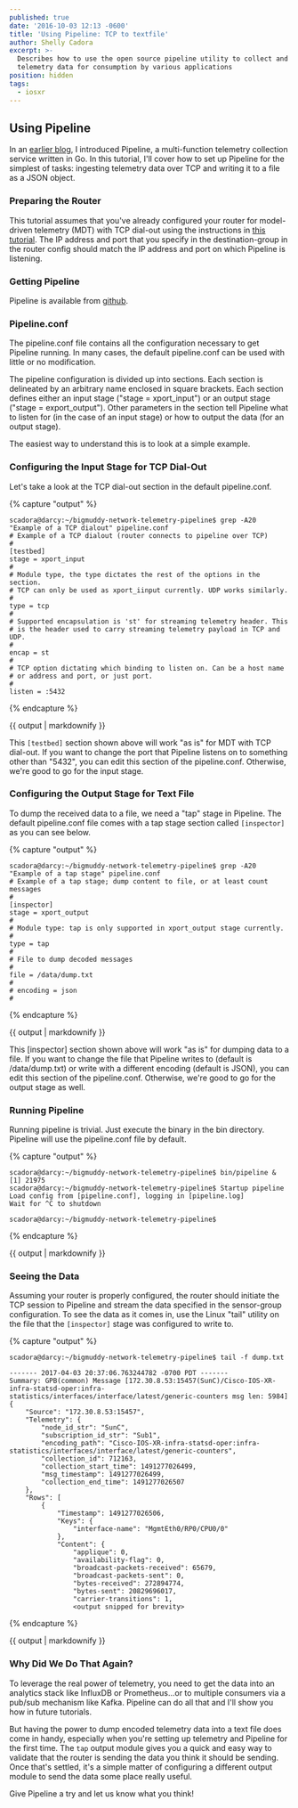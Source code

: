 ```yaml
---
published: true
date: '2016-10-03 12:13 -0600'
title: 'Using Pipeline: TCP to textfile'
author: Shelly Cadora
excerpt: >-
  Describes how to use the open source pipeline utility to collect and transform
  telemetry data for consumption by various applications
position: hidden
tags:
  - iosxr
---
```

## Using Pipeline 
In an [earlier blog](http://blogs.cisco.com/sp/introducing-pipeline-a-model-driven-telemetry-collection-service), I introduced Pipeline, a multi-function telemetry collection service written in Go.  In this tutorial, I'll cover how to set up Pipeline for the simplest of tasks:  ingesting telemetry data over TCP and writing it to a file as a JSON object.

### Preparing the Router
This tutorial assumes that you've already configured your router for model-driven telemetry (MDT) with TCP dial-out using the instructions in [this tutorial](https://xrdocs.github.io/telemetry/tutorials/2016-07-21-configuring-model-driven-telemetry-mdt/). The IP address and port that you specify in the destination-group in the router config should match the IP address and port on which Pipeline is listening.

### Getting Pipeline
Pipeline is available from [github](https://github.com/cisco/bigmuddy-network-telemetry-pipeline).   

### Pipeline.conf
The pipeline.conf file contains all the configuration necessary to get Pipeline running.  In many cases, the default pipeline.conf can be used with little or no modification. 

The pipeline configuration is divided up into sections.  Each section is delineated by an arbitrary name enclosed in square brackets.  Each section defines either an input stage ("stage = xport_input") or an output stage ("stage = export_output").  Other parameters in the section tell Pipeline what to listen for (in the case of an input stage) or how to output the data (for an output stage).

The easiest way to understand this is to look at a simple example.

### Configuring the Input Stage for TCP Dial-Out
Let's take a look at the TCP dial-out section in the default pipeline.conf.

{% capture "output" %}

```
scadora@darcy:~/bigmuddy-network-telemetry-pipeline$ grep -A20 "Example of a TCP dialout" pipeline.conf
# Example of a TCP dialout (router connects to pipeline over TCP)
#
[testbed]
stage = xport_input
#
# Module type, the type dictates the rest of the options in the section.
# TCP can only be used as xport_iinput currently. UDP works similarly.
#
type = tcp
#
# Supported encapsulation is 'st' for streaming telemetry header. This
# is the header used to carry streaming telemetry payload in TCP and UDP.
#
encap = st
#
# TCP option dictating which binding to listen on. Can be a host name
# or address and port, or just port.
#
listen = :5432
```  
{% endcapture %}

<div class="notice--warning">
{{ output | markdownify }}
</div>

This ```[testbed]``` section shown above will work "as is" for MDT with TCP dial-out.  If you want to change the port that Pipeline listens on to something other than "5432", you can edit this section of the pipeline.conf.  Otherwise, we're good to go for the input stage.

### Configuring the Output Stage for Text File
To dump the received data to a file, we need a "tap" stage in Pipeline.  The default pipeline.conf file comes with a tap stage section called ```[inspector]``` as you can see below.

{% capture "output" %}

```
scadora@darcy:~/bigmuddy-network-telemetry-pipeline$ grep -A20 "Example of a tap stage" pipeline.conf
# Example of a tap stage; dump content to file, or at least count messages
#
[inspector]
stage = xport_output
#
# Module type: tap is only supported in xport_output stage currently.
#
type = tap
#
# File to dump decoded messages
#
file = /data/dump.txt
#
# encoding = json
#
```  
{% endcapture %}

<div class="notice--warning">
{{ output | markdownify }}
</div>

This [inspector] section shown above will work "as is" for dumping data to a file.  If you want to change the file that Pipeline writes to (default is /data/dump.txt) or write with a different encoding (default is JSON), you can edit this section of the pipeline.conf.  Otherwise, we're good to go for the output stage as well.

### Running Pipeline
Running pipeline is trivial.  Just execute the binary in the bin directory.  Pipeline will use the pipeline.conf file by default.

{% capture "output" %}

```
scadora@darcy:~/bigmuddy-network-telemetry-pipeline$ bin/pipeline &
[1] 21975
scadora@darcy:~/bigmuddy-network-telemetry-pipeline$ Startup pipeline
Load config from [pipeline.conf], logging in [pipeline.log]
Wait for ^C to shutdown

scadora@darcy:~/bigmuddy-network-telemetry-pipeline$

```  
{% endcapture %}

<div class="notice--warning">
{{ output | markdownify }}
</div>

### Seeing the Data
Assuming your router is properly configured, the router should initiate the TCP session to Pipeline and stream the data specified in the sensor-group configuration.  To see the data as it comes in, use the Linux "tail" utility on the file that the ```[inspector]``` stage was configured to write to.

{% capture "output" %}

```
scadora@darcy:~/bigmuddy-network-telemetry-pipeline$ tail -f dump.txt

------- 2017-04-03 20:37:06.763244782 -0700 PDT -------
Summary: GPB(common) Message [172.30.8.53:15457(SunC)/Cisco-IOS-XR-infra-statsd-oper:infra-statistics/interfaces/interface/latest/generic-counters msg len: 5984]
{
    "Source": "172.30.8.53:15457",
    "Telemetry": {
        "node_id_str": "SunC",
        "subscription_id_str": "Sub1",
        "encoding_path": "Cisco-IOS-XR-infra-statsd-oper:infra-statistics/interfaces/interface/latest/generic-counters",
        "collection_id": 712163,
        "collection_start_time": 1491277026499,
        "msg_timestamp": 1491277026499,
        "collection_end_time": 1491277026507
    },
    "Rows": [
        {   
            "Timestamp": 1491277026506,
            "Keys": {
                "interface-name": "MgmtEth0/RP0/CPU0/0"
            },
            "Content": {
                "applique": 0,
                "availability-flag": 0,
                "broadcast-packets-received": 65679,
                "broadcast-packets-sent": 0,
                "bytes-received": 272894774,
                "bytes-sent": 20829696017,
                "carrier-transitions": 1,
                <output snipped for brevity>

```  
{% endcapture %}

<div class="notice--warning">
{{ output | markdownify }}
</div>

### Why Did We Do That Again?
To leverage the real power of telemetry, you need to get the data into an analytics stack like InfluxDB or Prometheus...or to multiple consumers via a pub/sub mechanism like Kafka.  Pipeline can do all that and I'll show you how in future tutorials.

But having the power to dump encoded telemetry data into a text file does come in handy, especially when you're setting up telemetry and Pipeline for the first time.  The ```tap``` output module gives you a quick and easy way to validate that the router is sending the data you think it should be sending.  Once that's settled, it's a simple matter of configuring a different output module to send the data some place really useful.

Give Pipeline a try and let us know what you think!
